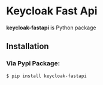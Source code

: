 # Keycloak Fast Api

**keycloak-fastapi** is Python package

## Installation

### Via Pypi Package:

`$ pip install keycloak-fastapi`